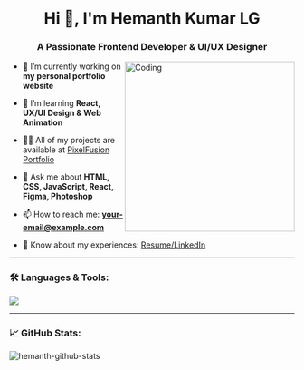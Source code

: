 <h1 align="center">Hi 👋, I'm Hemanth Kumar LG</h1>
<h3 align="center">A Passionate Frontend Developer & UI/UX Designer</h3>

<img align="right" alt="Coding" width="300" src="https://cdn.dribbble.com/users/1162077/screenshots/3848914/programmer.gif">

- 🔭 I’m currently working on **my personal portfolio website**

- 🌱 I’m learning **React, UX/UI Design & Web Animation**

- 👨‍💻 All of my projects are available at [PixelFusion Portfolio](#) <!-- Add your portfolio link here -->

- 💬 Ask me about **HTML, CSS, JavaScript, React, Figma, Photoshop**

- 📫 How to reach me: **your-email@example.com**

- 📄 Know about my experiences: [Resume/LinkedIn](#)

---

### 🛠️ Languages & Tools:

<p align="left">
  <img src="https://skillicons.dev/icons?i=html,css,js,react,figma,photoshop,vscode" />
</p>

---

### 📈 GitHub Stats:

<p align="left">
  <img src="https://github-readme-stats.vercel.app/api?username=HemanthKumarLG&show_icons=true&theme=radical" alt="hemanth-github-stats" />
</p>

